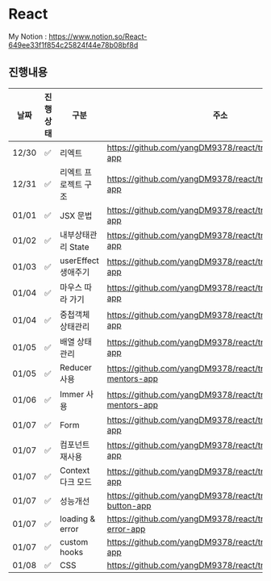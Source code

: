 # React
My Notion : https://www.notion.so/React-649ee33f1f854c25824f44e78b08bf8d

## 진행내용
|날짜|진행상태|구분|주소|
|----|----|----|----|
|12/30|:white_check_mark:|리엑트|https://github.com/yangDM9378/react/tree/main/base-app|
|12/31|:white_check_mark:|리엑트 프로젝트 구조|https://github.com/yangDM9378/react/tree/main/base-app|
|01/01|:white_check_mark:|JSX 문법|https://github.com/yangDM9378/react/tree/main/base-app|
|01/02|:white_check_mark:|내부상태관리 State|https://github.com/yangDM9378/react/tree/main/base-app|
|01/03|:white_check_mark:|userEffect 생애주기|https://github.com/yangDM9378/react/tree/main/product-app|
|01/04|:white_check_mark:|마우스 따라 가기|https://github.com/yangDM9378/react/tree/main/mouse-app|
|01/04|:white_check_mark:|중첩객체 상태관리|https://github.com/yangDM9378/react/tree/main/mentor-app|
|01/05|:white_check_mark:|배열 상태관리|https://github.com/yangDM9378/react/tree/main/mentors-app|
|01/05|:white_check_mark:|Reducer 사용|https://github.com/yangDM9378/react/tree/main/reducer-mentors-app|
|01/06|:white_check_mark:|Immer 사용|https://github.com/yangDM9378/react/tree/main/immer-mentors-app|
|01/07|:white_check_mark:|Form|https://github.com/yangDM9378/react/tree/main/form-app|
|01/07|:white_check_mark:|컴포넌트 재사용|https://github.com/yangDM9378/react/tree/main/wrap-app|
|01/07|:white_check_mark:|Context 다크 모드|https://github.com/yangDM9378/react/tree/main/theme-app|
|01/07|:white_check_mark:|성능개선|https://github.com/yangDM9378/react/tree/main/mentors-button-app|
|01/07|:white_check_mark:|loading & error|https://github.com/yangDM9378/react/tree/main/loading-error-app|
|01/07|:white_check_mark:|custom hooks|https://github.com/yangDM9378/react/tree/main/hooks-app|
|01/08|:white_check_mark:|CSS|https://github.com/yangDM9378/react/tree/main/css-app|
